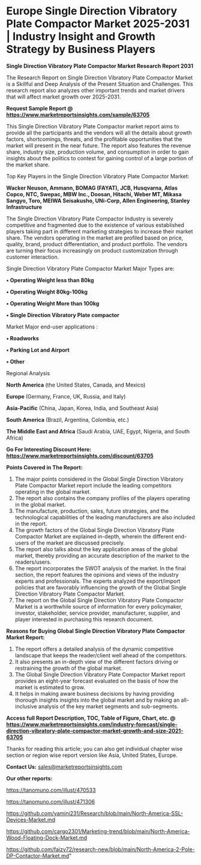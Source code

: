 # Europe Single Direction Vibratory Plate Compactor Market 2025-2031 | Industry Insight and Growth Strategy by Business Players

<strong>Single Direction Vibratory Plate Compactor Market Research Report 2031</strong>

The Research Report on Single Direction Vibratory Plate Compactor Market is a Skillful and Deep Analysis of the Present Situation and Challenges. This research report also analyzes other important trends and market drivers that will affect market growth over 2025-2031.

<strong>Request Sample Report @ <a href=https://www.marketreportsinsights.com/sample/63705>https://www.marketreportsinsights.com/sample/63705</a></strong>

This Single Direction Vibratory Plate Compactor market report aims to provide all the participants and the vendors will all the details about growth factors, shortcomings, threats, and the profitable opportunities that the market will present in the near future. The report also features the revenue share, industry size, production volume, and consumption in order to gain insights about the politics to contest for gaining control of a large portion of the market share.

Top Key Players in the Single Direction Vibratory Plate Compactor Market:

<strong>Wacker Neuson, Ammann, BOMAG (FAYAT), JCB, Husqvarna, Atlas Copco, NTC, Swepac, MBW Inc., Doosan, Hitachi, Weber MT, Mikasa Sangyo, Toro, MEIWA Seisakusho, UNi-Corp, Allen Engineering, Stanley Infrastructure</strong>

The Single Direction Vibratory Plate Compactor Industry is severely competitive and fragmented due to the existence of various established players taking part in different marketing strategies to increase their market share. The vendors operating in the market are profiled based on price, quality, brand, product differentiation, and product portfolio. The vendors are turning their focus increasingly on product customization through customer interaction.

Single Direction Vibratory Plate Compactor Market Major Types are:

<strong>• Operating Weight less than 80kg

• Operating Weight 80kg-100kg

• Operating Weight More than 100kg

• Single Direction Vibratory Plate compactor</strong>

Market Major end-user applications :

<strong>• Roadworks

• Parking Lot and Airport

• Other</strong>

Regional Analysis

</u><strong><b>North America</b></strong> (the United States, Canada, and Mexico)

<strong><b>Europe </b></strong>(Germany, France, UK, Russia, and Italy)

<strong><b>Asia-Pacific</b></strong> (China, Japan, Korea, India, and Southeast Asia)

<strong><b>South America</b></strong> (Brazil, Argentina, Colombia, etc.)

<strong><b>The Middle East and Africa</b></strong> (Saudi Arabia, UAE, Egypt, Nigeria, and South Africa)

<strong>Go For Interesting Discount Here: <a href=https://www.marketreportsinsights.com/discount/63705>https://www.marketreportsinsights.com/discount/63705</a></strong>

<strong>Points Covered in The Report:</strong>
<ol>
  <li>The major points considered in the Global Single Direction Vibratory Plate Compactor Market report include the leading competitors operating in the global market.</li>
  <li>The report also contains the company profiles of the players operating in the global market.</li>
  <li>The manufacture, production, sales, future strategies, and the technological capabilities of the leading manufacturers are also included in the report.</li>
  <li>The growth factors of the Global Single Direction Vibratory Plate Compactor Market are explained in-depth, wherein the different end-users of the market are discussed precisely.</li>
  <li>The report also talks about the key application areas of the global market, thereby providing an accurate description of the market to the readers/users.</li>
  <li>The report incorporates the SWOT analysis of the market. In the final section, the report features the opinions and views of the industry experts and professionals. The experts analyzed the export/import policies that are favorably influencing the growth of the Global Single Direction Vibratory Plate Compactor Market.</li>
  <li>The report on the Global Single Direction Vibratory Plate Compactor Market is a worthwhile source of information for every policymaker, investor, stakeholder, service provider, manufacturer, supplier, and player interested in purchasing this research document.</li>
</ol>
<strong>Reasons for Buying Global Single Direction Vibratory Plate Compactor Market Report:</strong>

<ol>
  <li>The report offers a detailed analysis of the dynamic competitive landscape that keeps the reader/client well ahead of the competitors.</li>
  <li>It also presents an in-depth view of the different factors driving or restraining the growth of the global market.</li>
  <li>The Global Single Direction Vibratory Plate Compactor Market report provides an eight-year forecast evaluated on the basis of how the market is estimated to grow.</li>
  <li>It helps in making aware business decisions by having providing thorough insights insights into the global market and by making an all-inclusive analysis of the key market segments and sub-segments.</li>
</ol>
<strong>Access full Report Description, TOC, Table of Figure, Chart, etc. @ <a href=https://www.marketreportsinsights.com/industry-forecast/single-direction-vibratory-plate-compactor-market-growth-and-size-2021-63705>https://www.marketreportsinsights.com/industry-forecast/single-direction-vibratory-plate-compactor-market-growth-and-size-2021-63705</a></strong>


Thanks for reading this article; you can also get individual chapter wise section or region wise report version like Asia, United States, Europe.

<strong>Contact Us:</strong>
sales@marketreportsinsights.com

<strong>Our other reports:</strong>

<a href=https://tanomuno.com/illust/470533>https://tanomuno.com/illust/470533</a>

<a href=https://tanomuno.com/illust/471306>https://tanomuno.com/illust/471306</a>

<a href=https://github.com/yamini231/Research/blob/main/North-America-SSL-Devices-Market.md>https://github.com/yamini231/Research/blob/main/North-America-SSL-Devices-Market.md</a>

<a href=https://github.com/cargo2301/Marketing-trend/blob/main/North-America-Wood-Floating-Dock-Market.md>https://github.com/cargo2301/Marketing-trend/blob/main/North-America-Wood-Floating-Dock-Market.md</a>

<a href=https://github.com/faizy72/research-new/blob/main/North-America-2-Pole-DP-Contactor-Market.md>https://github.com/faizy72/research-new/blob/main/North-America-2-Pole-DP-Contactor-Market.md</a>"
